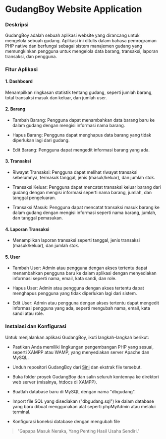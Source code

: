 # GudangBoy Website Application

### Deskripsi

GudangBoy adalah sebuah aplikasi website yang dirancang untuk mengelola sebuah gudang. Aplikasi ini ditulis dalam bahasa pemrograman PHP native dan berfungsi sebagai sistem manajemen gudang yang memungkinkan pengguna untuk mengelola data barang, transaksi, laporan transaksi, dan pengguna.

### Fitur Aplikasi

#### 1. Dashboard

Menampilkan ringkasan statistik tentang gudang, seperti jumlah barang, total transaksi masuk dan keluar, dan jumlah user.

#### 2. Barang

- Tambah Barang: Pengguna dapat menambahkan data barang baru ke dalam gudang dengan mengisi informasi nama barang.

- Hapus Barang: Pengguna dapat menghapus data barang yang tidak diperlukan lagi dari gudang.

- Edit Barang: Pengguna dapat mengedit informasi barang yang ada.

#### 3. Transaksi

- Riwayat Transaksi: Pengguna dapat melihat riwayat transaksi sebelumnya, termasuk tanggal, jenis (masuk/keluar), dan jumlah stok.

- Transaksi Keluar: Pengguna dapat mencatat transaksi keluar barang dari gudang dengan mengisi informasi seperti nama barang, jumlah, dan tanggal pengeluaran.

- Transaksi Masuk: Pengguna dapat mencatat transaksi masuk barang ke dalam gudang dengan mengisi informasi seperti nama barang, jumlah, dan tanggal pemasukan.

#### 4. Laporan Transaksi

- Menampilkan laporan transaksi seperti tanggal, jenis transaksi (masuk/keluar), dan jumlah stok.

#### 5. User

- Tambah User: Admin atau pengguna dengan akses tertentu dapat menambahkan pengguna baru ke dalam aplikasi dengan menyediakan informasi seperti nama, email, kata sandi, dan role.

- Hapus User: Admin atau pengguna dengan akses tertentu dapat menghapus pengguna yang tidak diperlukan lagi dari sistem.

- Edit User: Admin atau pengguna dengan akses tertentu dapat mengedit informasi pengguna yang ada, seperti mengubah nama, email, kata sandi atau role.

### Instalasi dan Konfigurasi

Untuk menjalankan aplikasi GudangBoy, ikuti langkah-langkah berikut:

- Pastikan Anda memiliki lingkungan pengembangan PHP yang sesuai, seperti XAMPP atau WAMP, yang menyediakan server Apache dan MySQL.

- Unduh repositori GudangBoy dari [Sini](https://github.com/Polixyner/gudangboy) dan ekstrak file tersebut.

- Buka folder proyek GudangBoy dan salin seluruh kontennya ke direktori web server (misalnya, htdocs di XAMPP).

- Buatlah database baru di MySQL dengan nama "dbgudang".

- Import file SQL yang disediakan ("dbgudang.sql") ke dalam database yang baru dibuat menggunakan alat seperti phpMyAdmin atau melalui terminal.

- Konfigurasi koneksi database dengan mengubah file

> "Gapapa Masuk Neraka, Yang Penting Hasil Usaha Sendiri."
